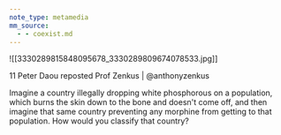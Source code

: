```yaml
---
note_type: metamedia
mm_source:
  - - coexist.md
---
```


![[3330289815848095678_3330289809674078533.jpg]]

11 Peter Daou reposted
Prof Zenkus
| @anthonyzenkus

Imagine a country illegally dropping white
phosphorous on a population, which burns the
skin down to the bone and doesn't come off,
and then imagine that same country preventing
any morphine from getting to that population.
How would you classify that country?

